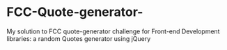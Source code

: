 # FCC-Quote-generator-
My solution to FCC quote-generator challenge for Front-end Development libraries: a random Quotes generator using jQuery
